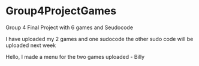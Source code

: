 # Group4ProjectGames
Group 4 Final Project with 6 games and Seudocode

I have uploaded my 2 games and one sudocode the other sudo code will be uploaded next week

Hello, I made a menu for the two games uploaded - Billy
